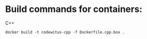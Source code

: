 # Build commands for containers:

C++

```
docker build -t codewitus-cpp -f Dockerfile.cpp.box .
```